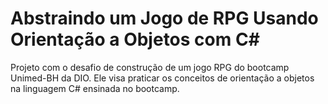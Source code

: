 # Abstraindo um Jogo de RPG Usando Orientação a Objetos com C#

Projeto com o desafio de construção de um jogo RPG do bootcamp Unimed-BH da DIO. Ele visa praticar os conceitos de orientação a objetos na linguagem C# ensinada no bootcamp.
